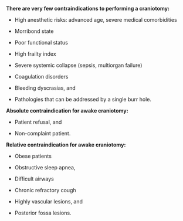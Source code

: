 **There are very few contraindications to performing a craniotomy:**

- High anesthetic risks: advanced age, severe medical comorbidities

- Morribond state

- Poor functional status

- High frailty index

- Severe systemic collapse (sepsis, multiorgan failure)

- Coagulation disorders

- Bleeding dyscrasias, and

- Pathologies that can be addressed by a single burr hole.

**Absolute contraindication for awake craniotomy:**

- Patient refusal, and

- Non-complaint patient.

**Relative contraindication for awake craniotomy:**

- Obese patients

- Obstructive sleep apnea,

- Difficult airways

- Chronic refractory cough

- Highly vascular lesions, and

- Posterior fossa lesions.